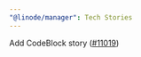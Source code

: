 ```yaml
---
"@linode/manager": Tech Stories
---
```


Add CodeBlock story ([#11019](https://github.com/linode/manager/pull/11019))
